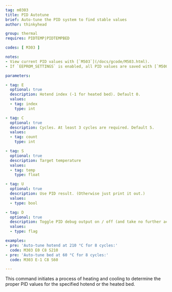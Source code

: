 ```yaml
---
tag: m0303
title: PID Autotune
brief: Auto-tune the PID system to find stable values
author: thinkyhead

group: thermal
requires: PIDTEMP|PIDTEMPBED

codes: [ M303 ]

notes:
- View current PID values with [`M503`](/docs/gcode/M503.html).
- If `EEPROM_SETTINGS` is enabled, all PID values are saved with [`M500`](/docs/gcode/M500.html), loaded with [`M501`](/docs/gcode/M501.html), and reset with [`M502`](/docs/gcode/M502.html).

parameters:

- tag: E
  optional: true
  description: Hotend index (-1 for heated bed). Default 0.
  values:
  - tag: index
    type: int

- tag: C
  optional: true
  description: Cycles. At least 3 cycles are required. Default 5.
  values:
  - tag: count
    type: int

- tag: S
  optional: true
  description: Target temperature
  values:
  - tag: temp
    type: float

- tag: U
  optional: true
  description: Use PID result. (Otherwise just print it out.)
  values:
  - type: bool

- tag: D
  optional: true
  description: Toggle PID debug output on / off (and take no further action). (Requires `PID_DEBUG`)
  values:
  - type: flag

examples:
- pre: 'Auto-tune hotend at 210 °C for 8 cycles:'
  code: M303 E0 C8 S210
- pre: 'Auto-tune bed at 60 °C for 8 cycles:'
  code: M303 E-1 C8 S60

---
```


This command initiates a process of heating and cooling to determine the proper PID values for the specified hotend or the heated bed.
